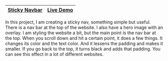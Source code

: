 | [Sticky Navbar](https://github.com/lana-20/50_Projects_in_50_Days/tree/main/StickyNavbar) | [Live Demo](https://lana-20.github.io/sticky-navbar/) |
|----|----|

In this project, I am creating a sticky nav, something simple but useful.
There is a nav bar at the top of the website. I also have a hero image with an overlay.
I am styling the website a bit, but the main point is the nav bar at the top.
When you scroll down and hit a certain point, it does a few things.
It changes its color and the text color. And it lessens the padding and makes it smaller.
If you go back to the top, it turns black and adds that padding.
You can see this effect in a lot of different websites.

